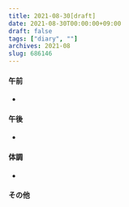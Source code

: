 ```yaml
---
title: 2021-08-30[draft]
date: 2021-08-30T00:00:00+09:00
draft: false
tags: ["diary", ""]
archives: 2021-08
slug: 686146
---
```

#### 午前
- 
#### 午後
- 
#### 体調
- 
#### その他